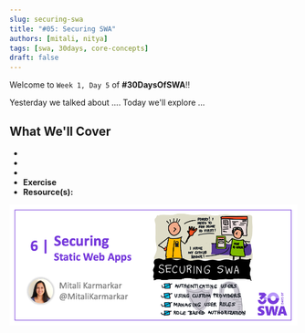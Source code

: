 ```yaml
---
slug: securing-swa
title: "#05: Securing SWA"
authors: [mitali, nitya]
tags: [swa, 30days, core-concepts]
draft: false
---
```


Welcome to `Week 1, Day 5` of **#30DaysOfSWA**!! 

Yesterday we talked about .... Today we'll explore ...


## What We'll Cover
 * 
 * 
 * 
 * **Exercise** 
 * **Resource(s):** 

![](../static/img/series/05-banner.png)
